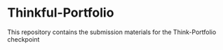 # Thinkful-Portfolio
 This repository contains the submission materials for the Think-Portfolio checkpoint
